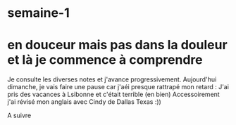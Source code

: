 # semaine-1
# en douceur mais pas dans la douleur et là je commence à comprendre 
Je consulte les diverses notes et j'avance progressivement.
Aujourd'hui dimanche, je vais faire une pause car j'aéi presque rattrapé mon retard :
J'ai pris des vacances à Lsibonne et c'était terrible (en bien)
Accessoirement j'ai révisé mon anglais avec Cindy de Dallas Texas :))

A suivre
